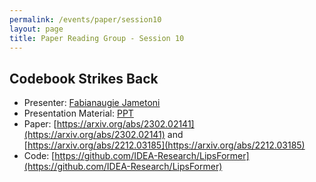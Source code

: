 ```yaml
---
permalink: /events/paper/session10
layout: page
title: Paper Reading Group - Session 10
---
```


## Codebook Strikes Back

- Presenter: [Fabianaugie Jametoni](https://www.linkedin.com/in/fabianaugie-jametoni-7ab1301b0/)
- Presentation Material: [PPT]()
- Paper: [https://arxiv.org/abs/2302.02141](https://arxiv.org/abs/2302.02141) and [https://arxiv.org/abs/2212.03185](https://arxiv.org/abs/2212.03185)
- Code: [https://github.com/IDEA-Research/LipsFormer](https://github.com/IDEA-Research/LipsFormer)
